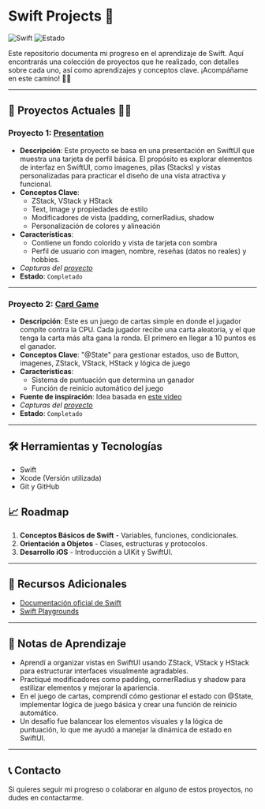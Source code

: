 # Swift Projects 🚀

![Swift](https://img.shields.io/badge/Language-Swift-orange)
![Estado](https://img.shields.io/badge/Estado-En%20progreso-blue)

Este repositorio documenta mi progreso en el aprendizaje de Swift. Aquí encontrarás una colección de proyectos que he realizado, con detalles sobre cada uno, así como aprendizajes y conceptos clave. ¡Acompáñame en este camino! 🙋‍♂️

---

## 📂 Proyectos Actuales 👨‍💻

### Proyecto 1: [Presentation](https://github.com/Santi1503/Swift-projects/tree/main/Presentation)
- **Descripción**: Este proyecto se basa en una presentación en SwiftUI que muestra una tarjeta de perfil básica. El propósito es explorar elementos de interfaz en SwiftUI, como imagenes, pilas (Stacks) y vistas personalizadas para practicar el diseño de una vista atractiva y funcional.
- **Conceptos Clave**:
    * ZStack, VStack y HStack
    * Text, Image y propiedades de estilo
    * Modificadores de vista (padding, cornerRadius, shadow
    * Personalización de colores y alineación
- **Características**:
  - Contiene un fondo colorido y vista de tarjeta con sombra
  - Perfil de usuario con imagen, nombre, reseñas (datos no reales) y hobbies.
- *Capturas del [proyecto](https://github.com/Santi1503/Swift-projects/tree/main/Presentation/README.md)*
- **Estado**: `Completado`

---

### Proyecto 2: [Card Game](https://github.com/Santi1503/Swift-projects/tree/main/Card%20Game)
- **Descripción**: Este es un juego de cartas simple en donde el jugador compite contra la CPU. Cada jugador recibe una carta aleatoria, y el que tenga la carta más alta gana la ronda. El primero en llegar a 10 puntos es el ganador.
- **Conceptos Clave**: "@State" para gestionar estados, uso de Button, imagenes, ZStack, VStack, HStack y lógica de juego
- **Características**:
  - Sistema de puntuación que determina un ganador
  - Función de reinicio automático del juego
- **Fuente de inspiración**: Idea basada en [este video](https://www.youtube.com/watch?v=K0t-RCSlasE&t=9718s)
- *Capturas del [proyecto](https://github.com/Santi1503/Swift-projects/tree/main/Card%20Game/README.md)*
- **Estado**: `Completado`

---

## 🛠️ Herramientas y Tecnologías
- Swift
- Xcode (Versión utilizada)
- Git y GitHub

## 📈 Roadmap
1. **Conceptos Básicos de Swift** - Variables, funciones, condicionales.
2. **Orientación a Objetos** - Clases, estructuras y protocolos.
3. **Desarrollo iOS** - Introducción a UIKit y SwiftUI.

---

## 🔗 Recursos Adicionales
- [Documentación oficial de Swift](https://developer.apple.com/swift/)
- [Swift Playgrounds](https://developer.apple.com/swift-playgrounds/)

---

## 📝 Notas de Aprendizaje
- Aprendí a organizar vistas en SwiftUI usando ZStack, VStack y HStack para estructurar interfaces visualmente agradables.
- Practiqué modificadores como padding, cornerRadius y shadow para estilizar elementos y mejorar la apariencia.
- En el juego de cartas, comprendí cómo gestionar el estado con @State, implementar lógica de juego básica y crear una función de reinicio automático.
- Un desafío fue balancear los elementos visuales y la lógica de puntuación, lo que me ayudó a manejar la dinámica de estado en SwiftUI.

--- 

## 📞 Contacto 
Si quieres seguir mi progreso o colaborar en alguno de estos proyectos, no dudes en contactarme.
